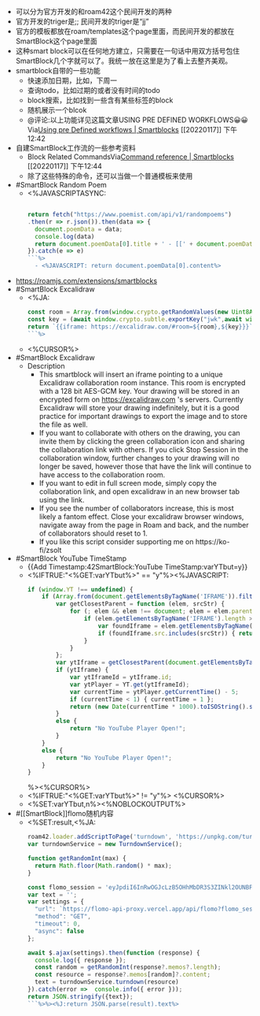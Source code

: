- 可以分为官方开发的和roam42这个民间开发的两种
- 官方开发的triger是;; 民间开发的triger是“jj”  
- 官方的模板都放在roam/templates这个page里面，而民间开发的都放在SmartBlock这个page里面
- 这种smart block可以在任何地方建立，只需要在一句话中用双方括号包住SmartBlock几个字就可以了。我统一放在这里是为了看上去整齐美观。
- smartblock自带的一些功能
    - 快速添加日期，比如，下周一
    - 查询todo，比如过期的或者没有时间的todo
    - block搜索，比如找到一些含有某些标签的block
    - 随机展示一个blcok
    - @评论:以上功能详见这篇文章USING PRE DEFINED WORKFLOWS😀😀Via[Using pre Defined workflows | Smartblocks](https://roamjs.com/extensions/smartblocks/using_pre-defined_workflows) [[20220117]] 下午12:42
- 自建SmartBlock工作流的一些参考资料
    - Block Related CommandsVia[Command reference | Smartblocks](https://roamjs.com/extensions/smartblocks/command_reference) [[20220117]] 下午12:44
    - 除了这些特殊的命令，还可以当做一个普通模板来使用
- #SmartBlock Random Poem
    - <%JAVASCRIPTASYNC:
      ```javascript
      
      return fetch("https://www.poemist.com/api/v1/randompoems")
      .then(r => r.json()).then(data => {
        document.poemData = data;
        console.log(data)
        return document.poemData[0].title + ' - [[' + document.poemData[0].poet.name + ']]'
      }).catch(e => e)
      ```%>
        - <%JAVASCRIPT: return document.poemData[0].content%>
- https://roamjs.com/extensions/smartblocks
- #SmartBlock Excalidraw
    - <%JA: 
      ```javascript
      const room = Array.from(window.crypto.getRandomValues(new Uint8Array(10))).map((byte) => `0${byte.toString(16)}`.slice(-2)).join("");
      const key = (await window.crypto.subtle.exportKey("jwk",await window.crypto.subtle.generateKey({name:"AES-GCM",length:128},true,["encrypt", "decrypt"]))).k;
      return `{{iframe: https://excalidraw.com/#room=${room},${key}}}`;
      ```%>
    - <%CURSOR%>
- #SmartBlock Excalidraw
    - Description
        - This smartblock will insert an iframe pointing to a unique Excalidraw collaboration room instance. This room is encrypted with a 128 bit AES-GCM key. Your drawing will be stored in an encrypted form on https://excalidraw.com 's servers. Currently Excalidraw will store your drawing indefinitely, but it is a good practice for important drawings to export the image and to store the file as well.
        - If you want to collaborate with others on the drawing, you can invite them by clicking the green collaboration icon and sharing the collaboration link with others. If you click Stop Session in the collaboration window, further changes to your drawing will no longer be saved, however those that have the link will continue to have access to the collaboration room. 
        - If you want to edit in full screen mode, simply copy the collaboration link, and open excalidraw in an new browser tab using the link.
        - If you see the number of collaborators increase, this is most likely a fantom effect. Close your excalidraw browser windows, navigate away from the page in Roam and back, and the number of collaborators should reset to 1.
        - If you like this script consider supporting me on https://ko-fi/zsolt
- #SmartBlock YouTube TimeStamp
    - {{Add Timestamp:42SmartBlock:YouTube TimeStamp:varYTbut=y}}
    - <%IFTRUE:"<%GET:varYTbut%>" == "y"%><%JAVASCRIPT:
      ```javascript
      if (window.YT !== undefined) {
          if (Array.from(document.getElementsByTagName('IFRAME')).filter(iframe => iframe.src.includes('youtube.com'))[0]) {
              var getClosestParent = function (elem, srcStr) {
                  for (; elem && elem !== document; elem = elem.parentNode) {
                      if (elem.getElementsByTagName('IFRAME').length > 0) {
                          var foundIframe = elem.getElementsByTagName('IFRAME')[0];
                          if (foundIframe.src.includes(srcStr)) { return foundIframe };
                      }
                  }
              };
              var ytIframe = getClosestParent(document.getElementsByTagName('TEXTAREA')[0], 'youtube.com');
              if (ytIframe) {
                  var ytIframeId = ytIframe.id;
                  var ytPlayer = YT.get(ytIframeId);
                  var currentTime = ytPlayer.getCurrentTime() - 5;
                  if (currentTime < 1) { currentTime = 1 };
                  return (new Date(currentTime * 1000).toISOString().substr(11, 8)) + ' - ';
              }
              else {
                  return "No YouTube Player Open!";
              }
          }
          else {
              return "No YouTube Player Open!";
          }
      }
      ```
      %><%CURSOR%>
    - <%IFTRUE:"<%GET:varYTbut%>" != "y"%> <%CURSOR%>
    - <%SET:varYTbut,n%><%NOBLOCKOUTPUT%>
- #[[SmartBlock]]flomo随机内容
    - <%SET:result,<%JA:
      ```javascript
      roam42.loader.addScriptToPage('turndown', 'https://unpkg.com/turndown/dist/turndown.js');
      var turndownService = new TurndownService();
      
      function getRandomInt(max) {
        return Math.floor(Math.random() * max);
      }
      
      const flomo_session = 'eyJpdiI6InRwOGJcLzB5OHhMbDR3S3ZINkl2OUNBPT0iLCJ2YWx1ZSI6IjA3cWhLenRyUXBsWG5ZTUQ0T2tIak1qam5sVlJRSzA5NDlHUDR0ZHBDVTVCMllEcGNoYURlQlRRb3czY1Z1R1AiLCJtYWMiOiJlYTgzMTIwNThkMzE1YzMyMWJiY2JiYzg2OGM5MWRmODNkNzA0Mjc0MTE5OWZiZWM0OWE4ZGYzOTRhM2MxOTMyIn0%3D'; // todo: update to your session key
      var text = '';
      var settings = {
        "url": `https://flomo-api-proxy.vercel.app/api/flomo?flomo_session=${flomo_session}`,
        "method": "GET",
        "timeout": 0,
        "async": false
      };
      
      await $.ajax(settings).then(function (response) {
        console.log({ response });
        const random = getRandomInt(response?.memos?.length);
        const resource = response?.memos[random]?.content;
        text = turndownService.turndown(resource)
      }).catch(error =>  console.info({ error }));
      return JSON.stringify({text});
      ```%>%><%J:return JSON.parse(result).text%>
